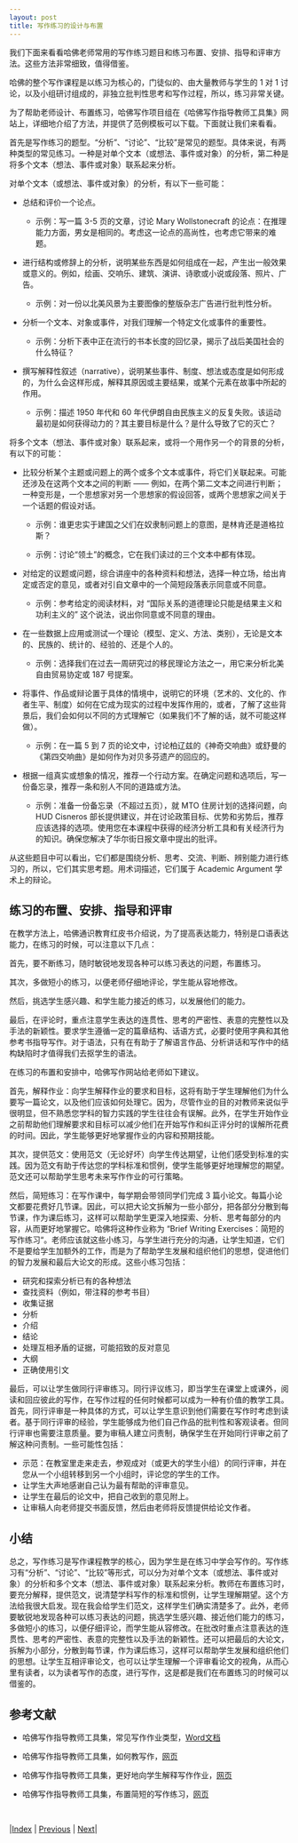 ```yaml
---
layout: post
title: 写作练习的设计与布置
---
```


我们下面来看看哈佛老师常用的写作练习题目和练习布置、安排、指导和评审方法。这些方法非常细致，值得借鉴。

哈佛的整个写作课程是以练习为核心的，门徒似的、由大量教师与学生的 1 对 1 讨论，以及小组研讨组成的，非独立批判性思考和写作过程，所以，练习非常关键。

为了帮助老师设计、布置练习，哈佛写作项目组在《哈佛写作指导教师工具集》网站上，详细地介绍了方法，并提供了范例模板可以下载。下面就让我们来看看。

首先是写作练习的题型。“分析”、“讨论”、“比较”是常见的题型。具体来说，有两种类型的常见练习。一种是对单个文本（或想法、事件或对象）的分析，第二种是将多个文本（想法、事件或对象）联系起来分析。

对单个文本（或想法、事件或对象）的分析，有以下一些可能：

- 总结和评价一个论点。

    - 示例：写一篇 3-5 页的文章，讨论 Mary Wollstonecraft 的论点：在推理能力方面，男女是相同的。考虑这一论点的高尚性，也考虑它带来的难题。

- 进行结构或修辞上的分析，说明某些东西是如何组成在一起，产生出一般效果或意义的。例如，绘画、交响乐、建筑、演讲、诗歌或小说或段落、照片、广告。

    - 示例：对一份以北美风景为主要图像的整版杂志广告进行批判性分析。

- 分析一个文本、对象或事件，对我们理解一个特定文化或事件的重要性。

    - 示例：分析下表中正在流行的书本长度的回忆录，揭示了战后美国社会的什么特征？

- 撰写解释性叙述（narrative），说明某些事件、制度、想法或态度是如何形成的，为什么会这样形成，解释其原因或主要结果，或某个元素在故事中所起的作用。

    - 示例：描述 1950 年代和 60 年代伊朗自由民族主义的反复失败。该运动最初是如何获得动力的？其主要目标是什么？是什么导致了它的灭亡？

将多个文本（想法、事件或对象）联系起来，或将一个用作另一个的背景的分析，有以下的可能：

- 比较分析某个主题或问题上的两个或多个文本或事件，将它们关联起来。可能还涉及在这两个文本之间的判断 —— 例如，在两个第二文本之间进行判断；一种变形是，一个思想家对另一个思想家的假设回答，或两个思想家之间关于一个话题的假设对话。

    - 示例：谁更忠实于建国之父们在奴隶制问题上的意图，是林肯还是道格拉斯？

    - 示例：讨论“领土”的概念，它在我们读过的三个文本中都有体现。

- 对给定的议题或问题，综合讲座中的各种资料和想法​​，选择一种立场，给出肯定或否定的意见，或者对引自文章中的一个简短段落表示同意或不同意。

    - 示例：参考给定的阅读材料，对 “国际关系的道德理论只能是结果主义和功利主义的” 这个说法，说出你同意或不同意的理由。

- 在一些数据上应用或测试一个理论（模型、定义、方法、类别），无论是文本的、民族的、统计的、经验的、还是个人的。

    - 示例：选择我们在过去一周研究过的移民理论方法之一，用它来分析北美自由贸易协定或 187 号提案。

- 将事件、作品或辩论置于具体的情境中，说明它的环境（艺术的、文化的、作者生平、制度）如何在它成为现实的过程中发挥作用的，或者，了解了这些背景后，我们会如何以不同的方式理解它（如果我们不了解的话，就不可能这样做）。

    - 示例：在一篇 5 到 7 页的论文中，讨论柏辽兹的《神奇交响曲》或舒曼的《第四交响曲》是如何作为对贝多芬遗产的回应的。

- 根据一组真实或想象的情况，推荐一个行动方案。在确定问题和选项后，写一份备忘录，推荐一条和别人不同的道路或方法。

    - 示例：准备一份备忘录（不超过五页），就 MTO 住房计划的选择问题，向 HUD Cisneros 部长提供建议，并在讨论政策目标、优势和劣势后，推荐应该选择的选项。使用您在本课程中获得的经济分析工具和有关经济行为的知识。确保您解决了华尔街日报文章中提出的批评。

从这些题目中可以看出，它们都是围绕分析、思考、交流、判断、辨别能力进行练习的，所以，它们其实思考题。用术词描述，它们属于 Academic Argument 学术上的辩论。

## 练习的布置、安排、指导和评审

在教学方法上，哈佛通识教育红皮书介绍说，为了提高表达能力，特别是口语表达能力，在练习的时候，可以注意以下几点：

首先，要不断练习，随时敏锐地发现各种可以练习表达的问题，布置练习。

其次，多做短小的练习，以便老师仔细地评论，学生能从容地修改。

然后，挑选学生感兴趣、和学生能力接近的练习，以发展他们的能力。

最后，在评论时，重点注意学生表达的连贯性、思考的严密性、表意的完整性以及手法的新颖性。要求学生遵循一定的篇章结构、话语方式，必要时使用字典和其他参考书指导写作。对于语法，只有在有助于了解语言作品、分析讲话和写作中的结构缺陷时才值得我们去抠学生的语法。

在练习的布置和安排中，哈佛写作网站给老师如下建议。

首先，解释作业：向学生解释作业的要求和目标，这将有助于学生理解他们为什么要写一篇论文，以及他们应该如何处理它。因为，尽管作业的目的对教师来说似乎很明显，但不熟悉您学科的智力实践的学生往往会有误解。此外，在学生开始作业之前帮助他们理解要求和目标可以减少他们在开始写作和纠正评分时的误解所花费的时间。因此，学生能够更好地掌握作业的内容和预期技能。

其次，提供范文：使用范文（无论好坏）向学生传达期望，让他们感受到标准的实践。因为范文有助于传达您的学科标准和惯例，使学生能够更好地理解您的期望。范文还可以帮助学生思考未来写作作业的可行策略。

然后，简短练习：在写作课中，每学期会带领同学们完成 3 篇小论文。每篇小论文都要花费好几节课。因此，可以把大论文拆解为一些小部分，把各部分分散到每节课，作为课后练习，这样可以帮助学生更深入地探索、分析、思考每部分的内容，从而更好地掌握它。哈佛将这种作业称为 “Brief Writing Exercises：简短的写作练习“。老师应该就这些小练习，与学生进行充分的沟通，让学生知道，它们不是要给学生加额外的工作，而是为了帮助学生发展和组织他们的思想，促进他们的智力发展和最后大论文的形成。这些小练习包括：

- 研究和探索分析已有的各种想法
- 查找资料（例如，带注释的参考书目）
- 收集证据
- 分析
- 介绍
- 结论
- 处理互相矛盾的证据，可能招致的反对意见
- 大纲
- 正确使用引文

最后，可以让学生做同行评审练习。同行评议练习，即当学生在课堂上或课外，阅读和回应彼此的写作，在写作过程的任何时候都可以成为一种有价值的教学工具。首先，同行评审是一种具体的方式，可以让学生意识到他们需要在写作时考虑到读者。基于同行评审的经验，学生能够成为他们自己作品的批判性和客观读者。但同行评审也需要注意质量。要为审稿人建立问责制，确保学生在开始同行评审之前了解这种问责制。一些可能性包括：

- 示范：在教室里走来走去，参观成对（或更大的学生小组）的同行评审，并在您从一个小组转移到另一个小组时，评论您的学生的工作。
- 让学生大声地感谢自己认为最有帮助的评审意见。
- 让学生在最后的论文中，把自己收到的意见附上。
- 让审稿人向老师提交书面反馈，然后由老师将反馈提供给论文作者。

## 小结

总之，写作练习是写作课程教学的核心，因为学生是在练习中学会写作的。写作练习有“分析”、“讨论”、“比较”等形式，可以分为对单个文本（或想法、事件或对象）的分析和多个文本（想法、事件或对象）联系起来分析。教师在布置练习时，要充分解释，提供范文，说清楚学科写作的标准和惯例，让学生理解期望。这个方法给我很大启发。现在我会给学生们范文，这样学生们确实清楚多了。此外，老师要敏锐地发现各种可以练习表达的问题，挑选学生感兴趣、接近他们能力的练习，多做短小的练习，以便仔细评论，而学生能从容修改。在批改时重点注意表达的连贯性、思考的严密性、表意的完整性以及手法的新颖性。还可以把最后的大论文，拆解为小部分，分散到每节课，作为课后练习，这样可以帮助学生发展和组织他们的思想。让学生互相评审论文，也可以让学生理解一个评审看论文的视角，从而心里有读者，以为读者写作的态度，进行写作，这是都是我们在布置练习的时候可以借鉴的。

## 参考文献

- 哈佛写作指导教师工具集，常见写作作业类型，[Word文档](https://hw-instructortoolkit.com/s/Common-Assignment-Types-trr2.doc)

- 哈佛写作指导教师工具集，如何教写作，[网页](https://hw-instructortoolkit.com/teaching-with-writing)

- 哈佛写作指导教师工具集，更好地向学生解释写作作业，[网页](https://hw-instructortoolkit.com/more-on-explaining-assignments)

- 哈佛写作指导教师工具集，布置简短的写作练习，[网页](https://hw-instructortoolkit.com/more-on-brief-assignments)

<br/>

|[Index](../../) | [Previous](3-7-exp20-example) | [Next](4-summary)|
